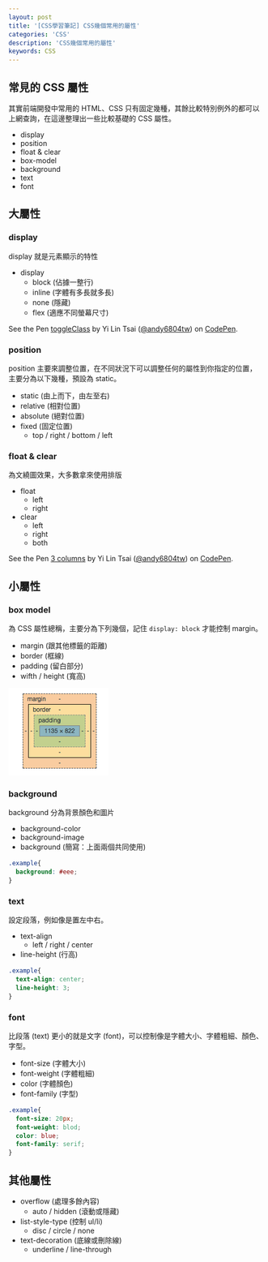 ```yaml
---
layout: post
title: '[CSS學習筆記] CSS幾個常用的屬性'
categories: 'CSS'
description: 'CSS幾個常用的屬性'
keywords: CSS
---
```


## 常見的 CSS 屬性
其實前端開發中常用的 HTML、CSS 只有固定幾種，其餘比較特別例外的都可以上網查詢，在這邊整理出一些比較基礎的 CSS 屬性。

- display
- position
- float & clear
- box-model
- background
- text
- font

## 大屬性

### display

display 就是元素顯示的特性

- display
  - block (佔據一整行)
  - inline (字體有多長就多長)
  - none (隱藏)
  - flex (適應不同螢幕尺寸)

<p data-height="265" data-theme-id="dark" data-slug-hash="aEdeBG" data-default-tab="html,result" data-user="andy6804tw" data-embed-version="2" data-pen-title="toggleClass" class="codepen">See the Pen <a href="https://codepen.io/andy6804tw/pen/aEdeBG/">toggleClass</a> by Yi Lin Tsai  (<a href="https://codepen.io/andy6804tw">@andy6804tw</a>) on <a href="https://codepen.io">CodePen</a>.</p>
<script async src="https://production-assets.codepen.io/assets/embed/ei.js"></script>

### position

position 主要來調整位置，在不同狀況下可以調整任何的屬性到你指定的位置，主要分為以下幾種，預設為 static。

- static (由上而下，由左至右)
- relative (相對位置)
- absolute  (絕對位置)
- fixed (固定位置)
  - top / right / bottom / left


### float & clear

為文繞圖效果，大多數拿來使用排版

- float
  - left
  - right
- clear
  - left
  - right
  - both

<p data-height="265" data-theme-id="0" data-slug-hash="ypePeL" data-default-tab="html" data-user="andy6804tw" data-embed-version="2" data-pen-title="3 columns" class="codepen">See the Pen <a href="https://codepen.io/andy6804tw/pen/ypePeL/">3 columns</a> by Yi Lin Tsai  (<a href="https://codepen.io/andy6804tw">@andy6804tw</a>) on <a href="https://codepen.io">CodePen</a>.</p>
<script async src="https://production-assets.codepen.io/assets/embed/ei.js"></script>

## 小屬性

### box model
為 CSS 屬性總稱，主要分為下列幾個，記住 `display: block` 才能控制 margin。

- margin (跟其他標籤的距離)
- border (框線)
- padding (留白部分)
- wifth / height (寬高)

<img src="/images/posts/css/2017/img1061219-1.png">

### background

background 分為背景顏色和圖片

- background-color
- background-image
- background (簡寫：上面兩個共同使用)

```css
.example{
  background: #eee;
}
```

### text

設定段落，例如像是置左中右。

- text-align
  - left / right / center
- line-height (行高)

```css
.example{
  text-align: center;
  line-height: 3;
}
```

### font

比段落 (text) 更小的就是文字 (font)，可以控制像是字體大小、字體粗細、顏色、字型。

- font-size (字體大小)
- font-weight (字體粗細)
- color (字體顏色)
- font-family (字型)

```css
.example{
  font-size: 20px;
  font-weight: blod;
  color: blue;
  font-family: serif;
}
```

## 其他屬性

- overflow (處理多餘內容)
  - auto / hidden (滾動或隱藏)
- list-style-type (控制 ul/li)
  - disc / circle / none 
- text-decoration (底線或刪除線)
  - underline / line-through

